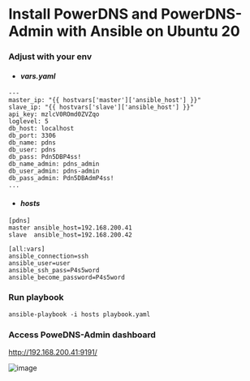 # Install PowerDNS and PowerDNS-Admin with Ansible on Ubuntu 20
### Adjust with your env
- #### <i> vars.yaml </i>
```
---
master_ip: "{{ hostvars['master']['ansible_host'] }}"
slave_ip: "{{ hostvars['slave']['ansible_host'] }}"
api_key: mzlcV0ROmd0ZVZqo
loglevel: 5
db_host: localhost
db_port: 3306
db_name: pdns
db_user: pdns
db_pass: Pdn5DBP4ss!
db_name_admin: pdns_admin
db_user_admin: pdns-admin
db_pass_admin: Pdn5DBAdmP4ss!
...
```
- #### <i> hosts </i>
```
[pdns]
master ansible_host=192.168.200.41
slave  ansible_host=192.168.200.42

[all:vars]
ansible_connection=ssh
ansible_user=user
ansible_ssh_pass=P4s5word
ansible_become_password=P4s5word
```
### Run playbook
```
ansible-playbook -i hosts playbook.yaml
```
### Access PoweDNS-Admin dashboard
http://192.168.200.41:9191/

![image](https://github.com/bangze-93/powerdns-master-slave/assets/52735927/d689cb12-3a15-44a4-83ef-4f2a16755a2c)

